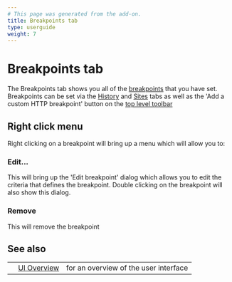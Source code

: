 ```yaml
---
# This page was generated from the add-on.
title: Breakpoints tab
type: userguide
weight: 7
---
```


# Breakpoints tab

The Breakpoints tab shows you all of the
[breakpoints](/docs/desktop/start/features/breakpoints/) that you have set.  
Breakpoints can be set via the [History](/docs/desktop/ui/tabs/history/) and
[Sites](/docs/desktop/ui/tabs/sites/) tabs as well as the 'Add a custom HTTP breakpoint' button on the
[top level toolbar](/docs/desktop/ui/tltoolbar/)

## Right click menu

Right clicking on a breakpoint will bring up a menu which will allow you to:

### Edit...

This will bring up the 'Edit breakpoint' dialog which allows you to edit the criteria that defines the breakpoint. Double clicking on the breakpoint will also show this dialog.

### Remove

This will remove the breakpoint

## See also

|     |                                  |                                       |
| --- | -------------------------------- | ------------------------------------- |
|     | [UI Overview](/docs/desktop/ui/) | for an overview of the user interface |
